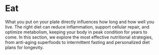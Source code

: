 # Eat

What you put on your plate directly influences how long and how well you live. The right diet can reduce inflammation, support cellular repair, and optimize metabolism, keeping your body in peak condition for years to come. In this section, we explore the most effective nutritional strategies, from anti-aging superfoods to intermittent fasting and personalized diet plans for longevity.
